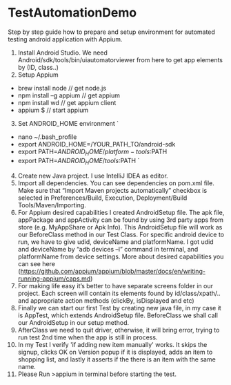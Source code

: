 # TestAutomationDemo
Step by step guide how to prepare and setup environment for automated testing android application with Appium.

1.	Install Android Studio. We need Android/sdk/tools/bin/uiautomatorviewer from here to get app elements by (ID, class..)
2.	Setup Appium

*  brew install node // get node.js
*  npm install –g appium // get appium
*  npm install wd // get appium client
*  appium $ // start appium

3.	Set ANDROID_HOME environment
`
* nano ~/.bash_profile 
* export ANDROID_HOME=/YOUR_PATH_TO/android-sdk
* export PATH=$ANDROID_HOME/platform-tools:$PATH
* export PATH=$ANDROID_HOME/tools:$PATH
`
4.	Create new Java project. I use IntelliJ IDEA as editor.
5.	Import all dependencies. You can see dependencies on pom.xml file. Make sure that “Import Maven projects automatically” checkbox is selected in Preferences/Build, Execution, Deployment/Build Tools/Maven/Importing.
6.	For Appium desired capabilities I created AndroidSetup file. The apk file, appPackage and appActivity can be found by using 3rd party apps from store (e.g. MyAppShare or Apk Info). This AndroidSetup file will work as our BeforeClass method in our Test Class. For specific android device to run, we have to give udid, deviceName and platformName. I got udid and deviceName by “adb devices –l” command in terminal, and platformName from device settings. More about desired capabilities you can see here (https://github.com/appium/appium/blob/master/docs/en/writing-running-appium/caps.md)
7.	For making life easy it’s better to have separate screens folder in our project. Each screen will contain its elements found by id/class/xpath/.. and appropriate action methods (clickBy, isDisplayed and etc)
8.	Finally we can start our first Test by creating new java file, in my case it is AppTest, which extends AndroidSetup file. BeforeClass we shall call our AndroidSetup in our setup method. 
9.	AfterClass we need to quit driver, otherwise, it will bring error, trying to run test 2nd time when the app is still in process.
10.	 In my Test I verify 'if adding new item manually' works. It skips the signup, clicks OK on Version popup if it is displayed, adds an item to shopping list, and lastly it asserts if the there is an item with the same name.
11.	Please Run >appium in terminal before starting the test.
